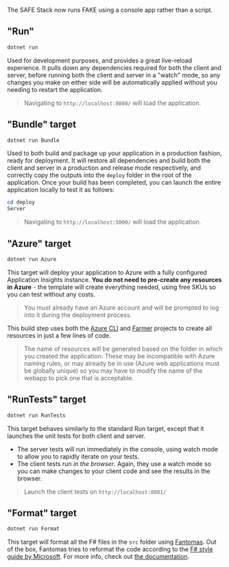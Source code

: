 The SAFE Stack now runs FAKE using a console app rather than a script.

## **"Run"**
```powershell
dotnet run
```

Used for development purposes, and provides a great live-reload experience. It pulls down any dependencies required for both the client and server, before running both the client and server in a "watch" mode, so any changes you make on either side will be automatically applied without you needing to restart the application.

> Navigating to `http://localhost:8080/` will load the application.

## **"Bundle"** target
```powershell
dotnet run Bundle
```

Used to both build and package up your application in a production fashion, ready for deployment. It will restore all dependencies and build both the client and server in a production and release mode respectively, and correctly copy the outputs into the `deploy` folder in the root of the application. Once your build has been completed, you can launch the entire application locally to test it as follows:

```powershell
cd deploy
Server
```

> Navigating to `http://localhost:5000/` will load the application.

## **"Azure"** target
```powershell
dotnet run Azure
```

This target will deploy your application to Azure with a fully configured Application Insights instance. **You do not need to pre-create any resources in Azure** - the template will create everything needed, using free SKUs so you can test without any costs.

> You must already have an Azure account and will be prompted to log into it during the deployment process.

This build step uses both the [Azure CLI](https://docs.microsoft.com/en-us/cli/azure/install-azure-cli?view=azure-cli-latest) and [Farmer](https://compositionalit.github.io/farmer/) projects to create all resources in just a few lines of code.

> The name of resources will be generated based on the folder in which you created the application. These may be incompatible with Azure naming rules, or may already be in use (Azure web applications must be globally unique) so you may have to modify the name of the webapp to pick one that is acceptable.

## **"RunTests"** target
```powershell
dotnet run RunTests
```

This target behaves similarly to the standard Run target, except that it launches the unit tests for both client and server.

* The server tests will run immediately in the console, using watch mode to allow you to rapidly iterate on your tests.
* The client tests run *in the browser*. Again, they use a watch mode so you can make changes to your client code and see the results in the browser.

> Launch the client tests on `http://localhost:8081/`

## **"Format"** target
```powershell
dotnet run Format
```

This target will format all the F# files in the `src` folder using [Fantomas](https://github.com/fsprojects/fantomas). Out of the box, Fantomas tries to reformat the code according to the [F# style guide by Microsoft](https://docs.microsoft.com/en-us/dotnet/fsharp/style-guide/formatting). For more info, check out [the documentation](https://fsprojects.github.io/fantomas/docs/index.html).
